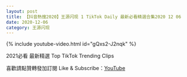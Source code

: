```yaml
---
layout: post
title: 【抖音熱搜2020】王源闪现 1 TikTok Daily 最新必看精選合集2020 12 06
date: 2020-12-06
category: 王源闪现
---
```


{% include youtube-video.html id="gQxs2-J2nqk" %}

2021必看 最新精選 Top TikTok Trending Clips

喜歡請點贊轉發加訂閱 Like & Subscribe：[YouTube](https://www.youtube.com/channel/UCAoR7VcanIPd04uEq_GIylA/videos)

